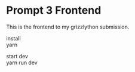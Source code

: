 # Prompt 3 Frontend

This is the frontend to my grizzlython submission.

install  
yarn

start dev  
yarn run dev


